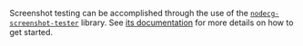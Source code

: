 Screenshot testing can be accomplished through the use of the [`nodecg-screenshot-tester`](https://github.com/nodecg/nodecg-screenshot-tester) library. See [its documentation](https://github.com/nodecg/nodecg-screenshot-tester/blob/master/README.md) for more details on how to get started.
